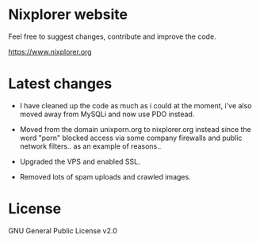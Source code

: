 # Nixplorer website
Feel free to suggest changes, contribute and improve the code.

https://www.nixplorer.org

# Latest changes
- I have cleaned up the code as much as i could at the moment, i've also moved away from MySQLi and now use PDO instead.

- Moved from the domain unixporn.org to nixplorer.org instead since the word "porn" blocked access via some company firewalls and public network filters.. as an example of reasons..

- Upgraded the VPS and enabled SSL.

- Removed lots of spam uploads and crawled images.

# License
GNU General Public License v2.0
